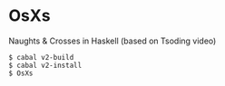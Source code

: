 # OsXs
Naughts &amp; Crosses in Haskell (based on Tsoding video)

```console
$ cabal v2-build
$ cabal v2-install
$ OsXs
```
